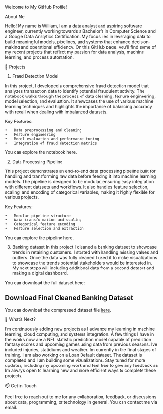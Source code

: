 Welcome to My GitHub Profile!

About Me

Hello! My name is William, I am a data analyst and aspiring software engineer, currently working towards a Bachelor’s in Computer Science and a Google Data Analytics Certification. My focus lies in leveraging data to build meaningful models, pipelines, and systems that enhance decision-making and operational efficiency. On this GitHub page, you’ll find some of my recent projects that reflect my passion for data analysis, machine learning, and process automation.

📂 Projects

1. Fraud Detection Model

In this project, I developed a comprehensive fraud detection model that analyzes transaction data to identify potential fraudulent activity. The notebook walks through the process of data cleaning, feature engineering, model selection, and evaluation. It showcases the use of various machine learning techniques and highlights the importance of balancing accuracy with recall when dealing with imbalanced datasets.

Key Features:

	•	Data preprocessing and cleaning
	•	Feature engineering
	•	Model evaluation and performance tuning
	•	Integration of fraud detection metrics

You can explore the notebook here.

2. Data Processing Pipeline

This project demonstrates an end-to-end data processing pipeline built for handling and transforming raw data before feeding it into machine learning models. The pipeline is designed to be modular, ensuring easy integration with different datasets and workflows. It also handles feature selection, scaling, and encoding of categorical variables, making it highly flexible for various projects.

Key Features:

	•	Modular pipeline structure
	•	Data transformation and scaling
	•	Categorical feature encoding
	•	Feature selection and extraction

You can explore the pipeline here.

3. Banking dataset
   In this project I cleaned a banking dataset to showcase trends in retaining customers. I started with handling missing values and outliers. Once the data was fully cleaned I used it to make visualizations to showcase the trends potential stakeholders would be  interested in. My next steps will including additional data from a second dataset and making a digital dashboard. 

You can download the full dataset here:

## Download Final Cleaned Banking Dataset

You can download the compressed dataset file [here](https://github.com/Patches0Houli88/Patches0Houli88/blob/Datsets/Final_Cleaned_Banking_Dataset.csv.zip).


🚀 What’s Next?

I’m continuously adding new projects as I advance my learning in machine learning, cloud computing, and systems integration. A few things I have in the works now are a NFL statistic prediction model capable of prediction fantasy scores and upcoming games using data from previous seasons. Ive included injuries, statidiums and weather. Im currently in the final stages of training. I am also working on a Loan Default dataset. The dataset is completed and I am building some vizualizations. Stay tuned for more updates, including my upcoming work and feel free to give any feedback as Im always open to learning new and more efficient ways to complete these projects. 

📫 Get in Touch

Feel free to reach out to me for any collaboration, feedback, or discussions about data, programming, or technology in general. You can contact me via email.
